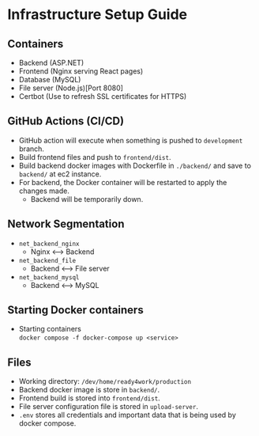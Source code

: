 # Infrastructure Setup Guide

## Containers
- Backend (ASP.NET)
- Frontend (Nginx serving React pages)
- Database (MySQL)
- File server (Node.js)[Port 8080]
- Certbot (Use to refresh SSL certificates for HTTPS)

## GitHub Actions (CI/CD)
- GitHub action will execute when something is pushed to `development` branch.
- Build frontend files and push to `frontend/dist`.
- Build backend docker images with Dockerfile in `./backend/` and save to `backend/` at ec2 instance.
- For backend, the Docker container will be restarted to apply the changes made.
    - Backend will be temporarily down.

## Network Segmentation
- `net_backend_nginx`
    - Nginx <--> Backend
- `net_backend_file`
    - Backend <--> File server
- `net_backend_mysql`
    - Backend <--> MySQL

## Starting Docker containers
- Starting containers  
`docker compose -f docker-compose up <service>`

## Files
- Working directory: `/dev/home/ready4work/production`
- Backend docker image is store in `backend/`.
- Frontend build is stored into `frontend/dist`.
- File server configuration file is stored in `upload-server`.
- `.env` stores all credentials and important data that is being used by docker compose.




